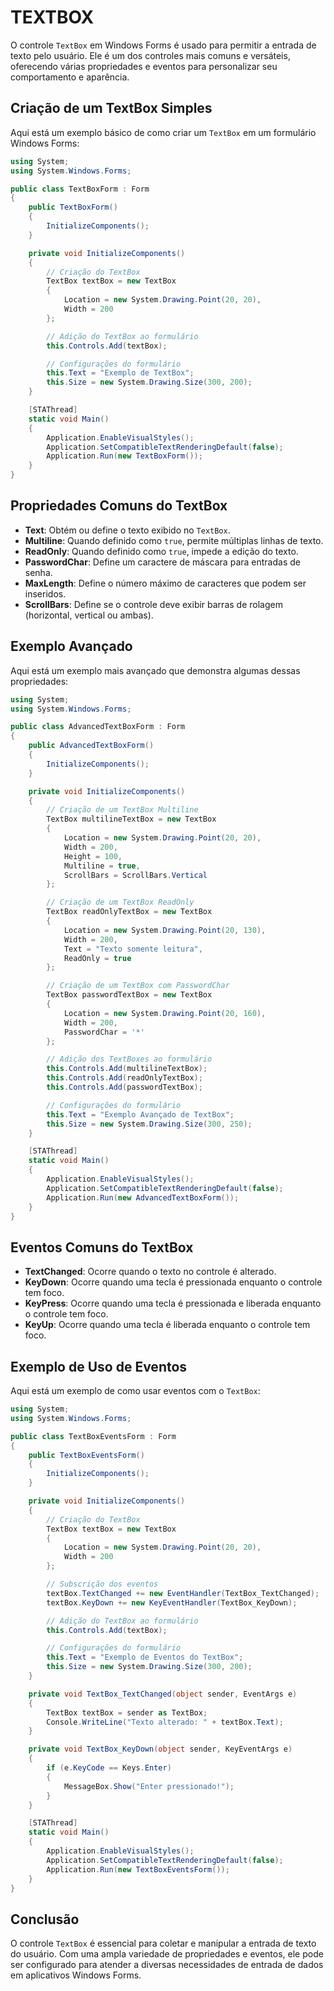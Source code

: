# TEXTBOX
O controle `TextBox` em Windows Forms é usado para permitir a entrada de texto pelo usuário. Ele é um dos controles mais comuns e versáteis, oferecendo várias propriedades e eventos para personalizar seu comportamento e aparência.

## Criação de um TextBox Simples
Aqui está um exemplo básico de como criar um `TextBox` em um formulário Windows Forms:

```csharp
using System;
using System.Windows.Forms;

public class TextBoxForm : Form
{
    public TextBoxForm()
    {
        InitializeComponents();
    }

    private void InitializeComponents()
    {
        // Criação do TextBox
        TextBox textBox = new TextBox
        {
            Location = new System.Drawing.Point(20, 20),
            Width = 200
        };

        // Adição do TextBox ao formulário
        this.Controls.Add(textBox);

        // Configurações do formulário
        this.Text = "Exemplo de TextBox";
        this.Size = new System.Drawing.Size(300, 200);
    }

    [STAThread]
    static void Main()
    {
        Application.EnableVisualStyles();
        Application.SetCompatibleTextRenderingDefault(false);
        Application.Run(new TextBoxForm());
    }
}
```

## Propriedades Comuns do TextBox
- **Text**: Obtém ou define o texto exibido no `TextBox`.
- **Multiline**: Quando definido como `true`, permite múltiplas linhas de texto.
- **ReadOnly**: Quando definido como `true`, impede a edição do texto.
- **PasswordChar**: Define um caractere de máscara para entradas de senha.
- **MaxLength**: Define o número máximo de caracteres que podem ser inseridos.
- **ScrollBars**: Define se o controle deve exibir barras de rolagem (horizontal, vertical ou ambas).

## Exemplo Avançado
Aqui está um exemplo mais avançado que demonstra algumas dessas propriedades:

```csharp
using System;
using System.Windows.Forms;

public class AdvancedTextBoxForm : Form
{
    public AdvancedTextBoxForm()
    {
        InitializeComponents();
    }

    private void InitializeComponents()
    {
        // Criação de um TextBox Multiline
        TextBox multilineTextBox = new TextBox
        {
            Location = new System.Drawing.Point(20, 20),
            Width = 200,
            Height = 100,
            Multiline = true,
            ScrollBars = ScrollBars.Vertical
        };

        // Criação de um TextBox ReadOnly
        TextBox readOnlyTextBox = new TextBox
        {
            Location = new System.Drawing.Point(20, 130),
            Width = 200,
            Text = "Texto somente leitura",
            ReadOnly = true
        };

        // Criação de um TextBox com PasswordChar
        TextBox passwordTextBox = new TextBox
        {
            Location = new System.Drawing.Point(20, 160),
            Width = 200,
            PasswordChar = '*'
        };

        // Adição dos TextBoxes ao formulário
        this.Controls.Add(multilineTextBox);
        this.Controls.Add(readOnlyTextBox);
        this.Controls.Add(passwordTextBox);

        // Configurações do formulário
        this.Text = "Exemplo Avançado de TextBox";
        this.Size = new System.Drawing.Size(300, 250);
    }

    [STAThread]
    static void Main()
    {
        Application.EnableVisualStyles();
        Application.SetCompatibleTextRenderingDefault(false);
        Application.Run(new AdvancedTextBoxForm());
    }
}
```

## Eventos Comuns do TextBox
- **TextChanged**: Ocorre quando o texto no controle é alterado.
- **KeyDown**: Ocorre quando uma tecla é pressionada enquanto o controle tem foco.
- **KeyPress**: Ocorre quando uma tecla é pressionada e liberada enquanto o controle tem foco.
- **KeyUp**: Ocorre quando uma tecla é liberada enquanto o controle tem foco.

## Exemplo de Uso de Eventos
Aqui está um exemplo de como usar eventos com o `TextBox`:

```csharp
using System;
using System.Windows.Forms;

public class TextBoxEventsForm : Form
{
    public TextBoxEventsForm()
    {
        InitializeComponents();
    }

    private void InitializeComponents()
    {
        // Criação do TextBox
        TextBox textBox = new TextBox
        {
            Location = new System.Drawing.Point(20, 20),
            Width = 200
        };

        // Subscrição dos eventos
        textBox.TextChanged += new EventHandler(TextBox_TextChanged);
        textBox.KeyDown += new KeyEventHandler(TextBox_KeyDown);

        // Adição do TextBox ao formulário
        this.Controls.Add(textBox);

        // Configurações do formulário
        this.Text = "Exemplo de Eventos do TextBox";
        this.Size = new System.Drawing.Size(300, 200);
    }

    private void TextBox_TextChanged(object sender, EventArgs e)
    {
        TextBox textBox = sender as TextBox;
        Console.WriteLine("Texto alterado: " + textBox.Text);
    }

    private void TextBox_KeyDown(object sender, KeyEventArgs e)
    {
        if (e.KeyCode == Keys.Enter)
        {
            MessageBox.Show("Enter pressionado!");
        }
    }

    [STAThread]
    static void Main()
    {
        Application.EnableVisualStyles();
        Application.SetCompatibleTextRenderingDefault(false);
        Application.Run(new TextBoxEventsForm());
    }
}
```

## Conclusão
O controle `TextBox` é essencial para coletar e manipular a entrada de texto do usuário. Com uma ampla variedade de propriedades e eventos, ele pode ser configurado para atender a diversas necessidades de entrada de dados em aplicativos Windows Forms.